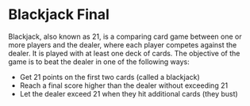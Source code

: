 # Blackjack Final

Blackjack, also known as 21, is a comparing card game between one or more players and the dealer, where each player competes against the dealer.
It is played with at least one deck of cards. The objective of the game is to beat the dealer in one of the following ways:
 - Get 21 points on the first two cards (called a blackjack)
 - Reach a final score higher than the dealer without exceeding 21
 - Let the dealer exceed 21 when they hit additional cards (they bust)


 

